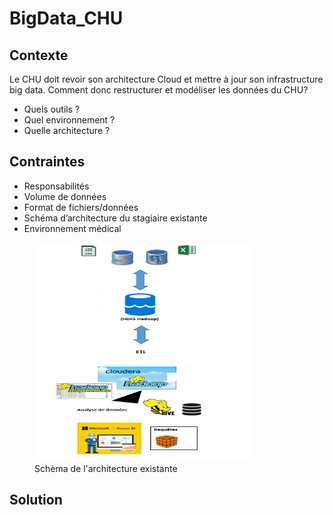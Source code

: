 # BigData_CHU

## Contexte

Le CHU doit revoir son architecture Cloud et mettre à jour son infrastructure big data.
Comment donc restructurer et modéliser les données du CHU?
- Quels outils ?
- Quel environnement ?
- Quelle architecture ?

## Contraintes

- Responsabilités
- Volume de données
- Format de fichiers/données
- Schéma d’architecture du stagiaire existante
- Environnement médical

<figure>
	<img src="images/schema_Archi_existante.jpg" width="350" height="350">
	<figcaption> Schèma de l'architecture existante </figcaption>
</figure>

## Solution

